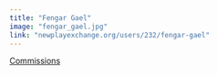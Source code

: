 ```yaml
---
title: "Fengar Gael"
image: "fengar_gael.jpg"
link: "newplayexchange.org/users/232/fengar-gael"
---
```


[Commissions](/affiliated-artists/commissions)